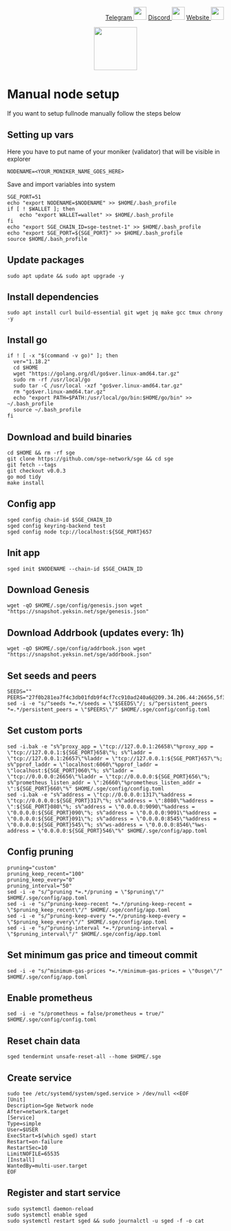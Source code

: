 <p style="font-size:14px" align="right">
<a href="https://t.me/yekssin" target="_blank">Telegram <img src="https://user-images.githubusercontent.com/110628975/209973847-b0af2837-c6cc-4468-94dc-1282dedccf8b.png" width="30"/></a>
<a href="https://discordapp.com/users/418099630765637642" target="_blank">Discord <img src="https://user-images.githubusercontent.com/110628975/209973851-bbd41a58-84bd-42ef-a936-01782db1fec5.png" width="30"/></a>
<a href="https://yeksin.net/" target="_blank">Website <img src="https://user-images.githubusercontent.com/110628975/209973852-c4fc58fc-7a88-429b-97e9-47a693d6db9f.png" width="30"/></a>
</p>

<p align="center">
  <img height="100" height="auto" src="https://user-images.githubusercontent.com/110628975/209975880-b906168e-ad18-48ad-b1c8-c5a7ad8332ac.png">
</p>

# Manual node setup
If you want to setup fullnode manually follow the steps below

## Setting up vars
Here you have to put name of your moniker (validator) that will be visible in explorer
```
NODENAME=<YOUR_MONIKER_NAME_GOES_HERE>
```

Save and import variables into system
```
SGE_PORT=51
echo "export NODENAME=$NODENAME" >> $HOME/.bash_profile
if [ ! $WALLET ]; then
	echo "export WALLET=wallet" >> $HOME/.bash_profile
fi
echo "export SGE_CHAIN_ID=sge-testnet-1" >> $HOME/.bash_profile
echo "export SGE_PORT=${SGE_PORT}" >> $HOME/.bash_profile
source $HOME/.bash_profile
```

## Update packages
```
sudo apt update && sudo apt upgrade -y
```

## Install dependencies
```
sudo apt install curl build-essential git wget jq make gcc tmux chrony -y
```

## Install go
```
if ! [ -x "$(command -v go)" ]; then
  ver="1.18.2"
  cd $HOME
  wget "https://golang.org/dl/go$ver.linux-amd64.tar.gz"
  sudo rm -rf /usr/local/go
  sudo tar -C /usr/local -xzf "go$ver.linux-amd64.tar.gz"
  rm "go$ver.linux-amd64.tar.gz"
  echo "export PATH=$PATH:/usr/local/go/bin:$HOME/go/bin" >> ~/.bash_profile
  source ~/.bash_profile
fi
```

## Download and build binaries
```
cd $HOME && rm -rf sge
git clone https://github.com/sge-network/sge && cd sge
git fetch --tags
git checkout v0.0.3
go mod tidy
make install
```

## Config app
```
sged config chain-id $SGE_CHAIN_ID
sged config keyring-backend test
sged config node tcp://localhost:${SGE_PORT}657
```

## Init app
```
sged init $NODENAME --chain-id $SGE_CHAIN_ID
```

## Download Genesis
```
wget -qO $HOME/.sge/config/genesis.json wget "https://snapshot.yeksin.net/sge/genesis.json"
```
## Download Addrbook (updates every: 1h)
```
wget -qO $HOME/.sge/config/addrbook.json wget "https://snapshot.yeksin.net/sge/addrbook.json"
```

## Set seeds and peers
```
SEEDS=""
PEERS="27f0b281ea7f4c3db01fdb9f4cf7cc910ad240a6@209.34.206.44:26656,5f3196f370fa865bfd3e4a0653dc7853f613aba6@[2a01:4f9:1a:a718::10]:26656,afa90de6a195a4a2993b2501f12a1cd306f01d02@136.243.103.32:60856,dc75f5d2f9458767f39f62bd7eab3f499fdf2761@104.248.236.171:26656,1168931936c638e92ea6d93e2271b3fe5faee6d1@51.91.145.100:26656,8a7d722dba88326ee69fcc23b5b2ac93e36d7ff2@65.108.225.158:17756,445506c736895336e36dd4f8228a60c257b30e61@20.12.75.0:26656,971643c5b9f9d279cfb7ac1b14accd109231236b@65.108.15.170:26656,788bb7ee73c023f70c41360e9014544b12fe23f9@3.15.209.96:26656,26f0965f8cd53f2b3adc26f8ca5e893929b66c15@52.44.14.245:26656,4a3f59e30cde63d00aed8c3d15bef46b34ec2c7f@50.19.180.153:26656,31d742df5a427e241d1a6b1b22813c9cb4888c07@65.21.181.169:26656"
sed -i -e "s/^seeds *=.*/seeds = \"$SEEDS\"/; s/^persistent_peers *=.*/persistent_peers = \"$PEERS\"/" $HOME/.sge/config/config.toml
```

## Set custom ports
```
sed -i.bak -e "s%^proxy_app = \"tcp://127.0.0.1:26658\"%proxy_app = \"tcp://127.0.0.1:${SGE_PORT}658\"%; s%^laddr = \"tcp://127.0.0.1:26657\"%laddr = \"tcp://127.0.0.1:${SGE_PORT}657\"%; s%^pprof_laddr = \"localhost:6060\"%pprof_laddr = \"localhost:${SGE_PORT}060\"%; s%^laddr = \"tcp://0.0.0.0:26656\"%laddr = \"tcp://0.0.0.0:${SGE_PORT}656\"%; s%^prometheus_listen_addr = \":26660\"%prometheus_listen_addr = \":${SGE_PORT}660\"%" $HOME/.sge/config/config.toml
sed -i.bak -e "s%^address = \"tcp://0.0.0.0:1317\"%address = \"tcp://0.0.0.0:${SGE_PORT}317\"%; s%^address = \":8080\"%address = \":${SGE_PORT}080\"%; s%^address = \"0.0.0.0:9090\"%address = \"0.0.0.0:${SGE_PORT}090\"%; s%^address = \"0.0.0.0:9091\"%address = \"0.0.0.0:${SGE_PORT}091\"%; s%^address = \"0.0.0.0:8545\"%address = \"0.0.0.0:${SGE_PORT}545\"%; s%^ws-address = \"0.0.0.0:8546\"%ws-address = \"0.0.0.0:${SGE_PORT}546\"%" $HOME/.sge/config/app.toml
```

## Config pruning
```
pruning="custom"
pruning_keep_recent="100"
pruning_keep_every="0"
pruning_interval="50"
sed -i -e "s/^pruning *=.*/pruning = \"$pruning\"/" $HOME/.sge/config/app.toml
sed -i -e "s/^pruning-keep-recent *=.*/pruning-keep-recent = \"$pruning_keep_recent\"/" $HOME/.sge/config/app.toml
sed -i -e "s/^pruning-keep-every *=.*/pruning-keep-every = \"$pruning_keep_every\"/" $HOME/.sge/config/app.toml
sed -i -e "s/^pruning-interval *=.*/pruning-interval = \"$pruning_interval\"/" $HOME/.sge/config/app.toml
```

## Set minimum gas price and timeout commit
```
sed -i -e "s/^minimum-gas-prices *=.*/minimum-gas-prices = \"0usge\"/" $HOME/.sge/config/app.toml
```

## Enable prometheus
```
sed -i -e "s/prometheus = false/prometheus = true/" $HOME/.sge/config/config.toml
```

## Reset chain data
```
sged tendermint unsafe-reset-all --home $HOME/.sge
```

## Create service
```
sudo tee /etc/systemd/system/sged.service > /dev/null <<EOF
[Unit]
Description=Sge Network node
After=network.target
[Service]
Type=simple
User=$USER
ExecStart=$(which sged) start
Restart=on-failure
RestartSec=10
LimitNOFILE=65535
[Install]
WantedBy=multi-user.target
EOF
```

## Register and start service
```
sudo systemctl daemon-reload
sudo systemctl enable sged
sudo systemctl restart sged && sudo journalctl -u sged -f -o cat
```
